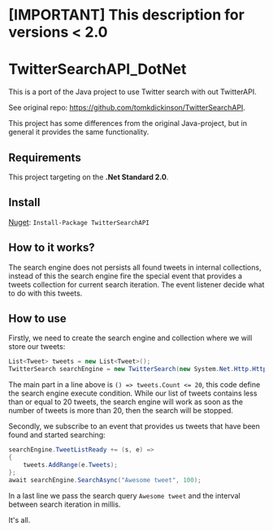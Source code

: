 # [IMPORTANT] This description for versions < 2.0

# TwitterSearchAPI_DotNet

This is a port of the Java project to use Twitter search with out TwitterAPI. 

See original repo: https://github.com/tomkdickinson/TwitterSearchAPI.

This project has some differences from the original Java-project, but in general it provides the same functionality.

## Requirements

This project targeting on the **.Net Standard 2.0**.

## Install

[Nuget](https://www.nuget.org/packages/TwitterSearchAPI): `Install-Package TwitterSearchAPI`

## How to it works?

The search engine does not persists all found tweets in internal collections, 
instead of this the search engine fire the special event that provides a tweets collection 
for current search iteration. The event listener decide what to do with this tweets.

## How to use

Firstly, we need to create the search engine and collection where we will store our tweets:

```C#
List<Tweet> tweets = new List<Tweet>();
TwitterSearch searchEngine = new TwitterSearch(new System.Net.Http.HttpClient(), () => tweets.Count <= 20);
```

The main part in a line above is `() => tweets.Count <= 20`, this code define the search engine execute condition.
While our list of tweets contains less than or equal to 20 tweets, the search engine will work as soon as the number of tweets is more than 20, then the search will be stopped.

Secondly, we subscribe to an event that provides us tweets that have been found and started searching:

```C#
searchEngine.TweetListReady += (s, e) =>
{
    tweets.AddRange(e.Tweets);
};
await searchEngine.SearchAsync("Awesome tweet", 100);
```

In a last line we pass the search query `Awesome tweet` and the interval between search iteration in millis.

It's all.

